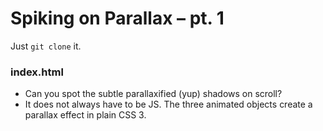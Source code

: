 Spiking on Parallax – pt. 1
===========================

Just `git clone` it.


### index.html

* Can you spot the subtle parallaxified (yup) shadows on scroll?
* It does not always have to be JS. The three animated objects create a parallax effect in plain CSS 3.